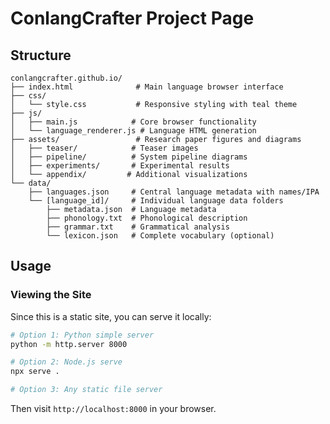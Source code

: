 # ConlangCrafter Project Page

## Structure

```
conlangcrafter.github.io/
├── index.html              # Main language browser interface
├── css/
│   └── style.css           # Responsive styling with teal theme
├── js/
│   ├── main.js            # Core browser functionality
│   └── language_renderer.js # Language HTML generation
├── assets/                 # Research paper figures and diagrams
│   ├── teaser/            # Teaser images
│   ├── pipeline/          # System pipeline diagrams
│   ├── experiments/       # Experimental results
│   └── appendix/         # Additional visualizations
└── data/
    ├── languages.json     # Central language metadata with names/IPA
    └── [language_id]/     # Individual language data folders
        ├── metadata.json  # Language metadata
        ├── phonology.txt  # Phonological description
        ├── grammar.txt    # Grammatical analysis
        └── lexicon.json   # Complete vocabulary (optional)
```

## Usage

### Viewing the Site

Since this is a static site, you can serve it locally:

```bash
# Option 1: Python simple server
python -m http.server 8000

# Option 2: Node.js serve
npx serve .

# Option 3: Any static file server
```

Then visit `http://localhost:8000` in your browser.